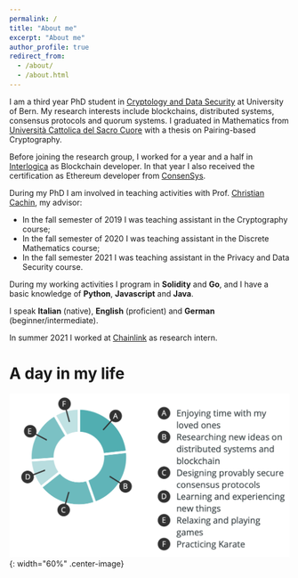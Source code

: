 ```yaml
---
permalink: /
title: "About me"
excerpt: "About me"
author_profile: true
redirect_from: 
  - /about/
  - /about.html
---
```


I am a third year PhD student in [Cryptology and Data Security](https://crypto.unibe.ch) at University of Bern. My research interests include blockchains, distributed systems, consensus protocols and quorum systems. I graduated in Mathematics from [Università Cattolica del Sacro Cuore](https://brescia.unicatt.it/facolta/scienze-matematiche-fisiche-e-naturali?rdeLocaleAttr=en) with a thesis on Pairing-based Cryptography. 

Before joining the research group, I worked for a year and a half in [Interlogica](https://www.interlogica.it/en/) as Blockchain developer. In that year I also received the certification as Ethereum developer from [ConsenSys](https://consensys.net/academy/bootcamp/). 

During my PhD I am involved in teaching activities with Prof. [Christian Cachin](https://crypto.unibe.ch/cc/), my advisor: 

- In the fall semester of 2019 I was teaching assistant in the Cryptography course; 
- In the fall semester of 2020 I was teaching assistant in the Discrete Mathematics course;
- In the fall semester 2021 I was teaching assistant in the Privacy and Data Security course.

During my working activities I program in **Solidity** and **Go**, and I have a basic knowledge of **Python**, **Javascript** and **Java**. 

I speak **Italian** (native), **English** (proficient) and **German** (beginner/intermediate). 

In summer 2021 I worked at [Chainlink](https://chainlinklabs.com) as research intern.

# A day in my life

![Day](/images/daylife.png){: width="60%" .center-image}

